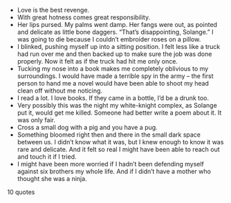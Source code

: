  - Love is the best revenge.
 - With great hotness comes great responsibility.
 - Her lips pursed. My palms went damp. Her fangs were out, as pointed and delicate as little bone daggers. “That’s disappointing, Solange.” I was going to die because I couldn’t embroider roses on a pillow.
 - I blinked, pushing myself up into a sitting position. I felt less like a truck had run over me and then backed up to make sure the job was done properly. Now it felt as if the truck had hit me only once.
 - Tucking my nose into a book makes me completely oblivious to my surroundings. I would have made a terrible spy in the army – the first person to hand me a novel would have been able to shoot my head clean off without me noticing.
 - I read a lot. I love books. If they came in a bottle, I’d be a drunk too.
 - Very possibly this was the night my white-knight complex, as Solange put it, would get me killed. Someone had better write a poem about it. It was only fair.
 - Cross a small dog with a pig and you have a pug.
 - Something bloomed right then and there in the small dark space between us. I didn’t know what it was, but I knew enough to know it was rare and delicate. And it felt so real I might have been able to reach out and touch it if I tried.
 - I might have been more worried if I hadn’t been defending myself against six brothers my whole life. And if I didn’t have a mother who thought she was a ninja.

10 quotes